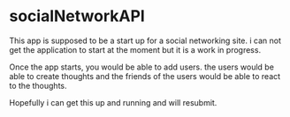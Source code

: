 # socialNetworkAPI


This app is supposed to be a start up for a social networking site. i can not get the application to start at the moment but it is a work in progress.

Once the app starts, you would be able to add users. the users would be able to create thoughts and the friends of the users would be able to react to the thoughts. 

Hopefully i can get this up and running and will resubmit.
